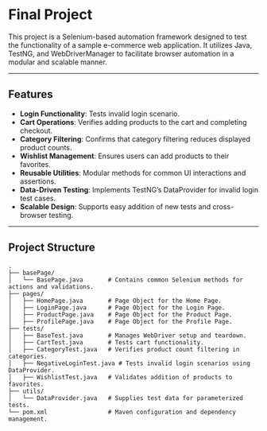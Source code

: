 # Final Project

This project is a Selenium-based automation framework designed to test the functionality of a sample e-commerce web application. It utilizes Java, TestNG, and WebDriverManager to facilitate browser automation in a modular and scalable manner.

---

## Features

- **Login Functionality**: Tests invalid login scenario.
- **Cart Operations**: Verifies adding products to the cart and completing checkout.
- **Category Filtering**: Confirms that category filtering reduces displayed product counts.
- **Wishlist Management**: Ensures users can add products to their favorites.
- **Reusable Utilities**: Modular methods for common UI interactions and assertions.
- **Data-Driven Testing**: Implements TestNG’s DataProvider for invalid login test cases.
- **Scalable Design**: Supports easy addition of new tests and cross-browser testing.

---

## Project Structure

```plaintext
.
├── basePage/
│   └── BasePage.java       # Contains common Selenium methods for actions and validations.
├── pages/
│   ├── HomePage.java       # Page Object for the Home Page.
│   ├── LoginPage.java      # Page Object for the Login Page.
│   ├── ProductPage.java    # Page Object for the Product Page.
│   ├── ProfilePage.java    # Page Object for the Profile Page.
├── tests/
│   ├── BaseTest.java       # Manages WebDriver setup and teardown.
│   ├── CartTest.java       # Tests cart functionality.
│   ├── CategoryTest.java   # Verifies product count filtering in categories.
│   ├── NegativeLoginTest.java # Tests invalid login scenarios using DataProvider.
│   ├── WishlistTest.java   # Validates addition of products to favorites.
├── utils/
│   └── DataProvider.java   # Supplies test data for parameterized tests.
└── pom.xml                 # Maven configuration and dependency management.
